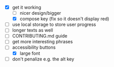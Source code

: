 - [x] get it working
  - [ ] nicer design/bigger
  - [x] compose key (fix so it doesn't display red)
- [ ] use local storage to store user progress
- [ ] longer texts as well
- [ ] CONTRIBUTING.md guide
- [ ] get more interesting phrases
- [ ] accessibility buttons
  - [x] large font
- [ ] don't penalize e.g. the alt key 
